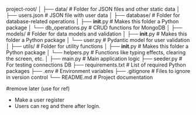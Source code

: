 project-root/
│
├── data/ # Folder for JSON files and other static data
│ ├── users.json # JSON file with user data
│
├── database/ # Folder for database-related operations
│ ├── **init**.py # Makes this folder a Python package
│ └── db_operations.py # CRUD functions for MongoDB
│
├── models/ # Folder for data models and validation
│ ├── **init**.py # Makes this folder a Python package
│ └── user.py # Pydantic model for user validation
│
├── utils/ # Folder for utility functions
│ ├── **init**.py # Makes this folder a Python package
│ └── helpers.py # Functions like typing effects, clearing the screen, etc.
│
├── main.py # Main application logic
├── seeder.py # For testing connections DB
├── requirements.txt # List of required Python packages
├── .env # Environment variables
├── .gitignore # Files to ignore in version control
└── README.md # Project documentation

#remove later (use for ref)

- Make a user register
- Users can reg and there after login.
